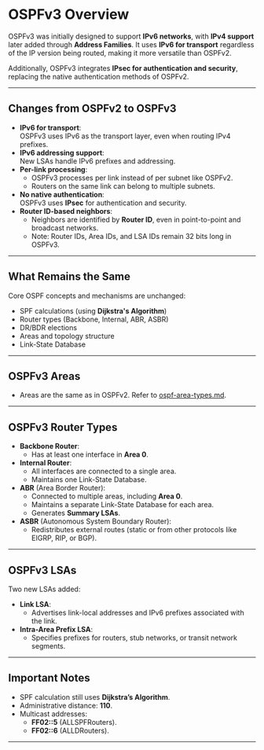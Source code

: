 # OSPFv3 Overview 


OSPFv3 was initially designed to support **IPv6 networks**, with **IPv4 support** later added through **Address Families**. It uses **IPv6 for transport** regardless of the IP version being routed, making it more versatile than OSPFv2.

Additionally, OSPFv3 integrates **IPsec for authentication and security**, replacing the native authentication methods of OSPFv2.  

---

## Changes from OSPFv2 to OSPFv3  
- **IPv6 for transport**:  
  OSPFv3 uses IPv6 as the transport layer, even when routing IPv4 prefixes.  
- **IPv6 addressing support**:  
  New LSAs handle IPv6 prefixes and addressing.  
- **Per-link processing**:  
  - OSPFv3 processes per link instead of per subnet like OSPFv2.  
  - Routers on the same link can belong to multiple subnets.  
- **No native authentication**:  
  OSPFv3 uses **IPsec** for authentication and security.  
- **Router ID-based neighbors**:  
  - Neighbors are identified by **Router ID**, even in point-to-point and broadcast networks.  
  - Note: Router IDs, Area IDs, and LSA IDs remain 32 bits long in OSPFv3.  

---

## What Remains the Same  
Core OSPF concepts and mechanisms are unchanged:  
- SPF calculations (using **Dijkstra's Algorithm**)  
- Router types (Backbone, Internal, ABR, ASBR)  
- DR/BDR elections  
- Areas and topology structure  
- Link-State Database  

---

## OSPFv3 Areas  
- Areas are the same as in OSPFv2. Refer to [ospf-area-types.md](ospf-area-types.md).  

---

## OSPFv3 Router Types  
- **Backbone Router**:  
  - Has at least one interface in **Area 0**.  
- **Internal Router**:  
  - All interfaces are connected to a single area.  
  - Maintains one Link-State Database.  
- **ABR** (Area Border Router):  
  - Connected to multiple areas, including **Area 0**.  
  - Maintains a separate Link-State Database for each area.  
  - Generates **Summary LSAs**.  
- **ASBR** (Autonomous System Boundary Router):  
  - Redistributes external routes (static or from other protocols like EIGRP, RIP, or BGP).  

---

## OSPFv3 LSAs  
Two new LSAs added:  
- **Link LSA**:  
  - Advertises link-local addresses and IPv6 prefixes associated with the link.  
- **Intra-Area Prefix LSA**:  
  - Specifies prefixes for routers, stub networks, or transit network segments.  

---

## Important Notes  
- SPF calculation still uses **Dijkstra’s Algorithm**.  
- Administrative distance: **110**.  
- Multicast addresses:  
  - **FF02::5** (ALLSPFRouters).  
  - **FF02::6** (ALLDRouters).  

---
